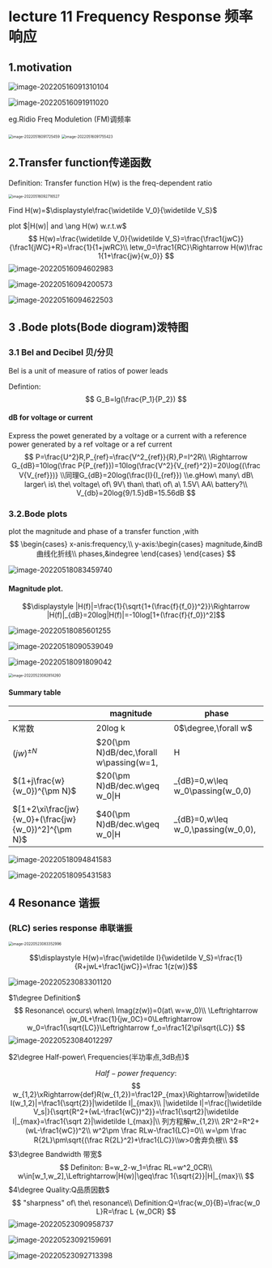 # lecture 11 Frequency Response 频率响应

## 1.motivation

![image-20220516091310104](https://heaticy-1310163554.cos.ap-shanghai.myqcloud.com/markdown/image-20220516091310104.png)

![image-20220516091911020](https://heaticy-1310163554.cos.ap-shanghai.myqcloud.com/markdown/image-20220516091911020.png)



eg.Ridio Freq Moduletion (FM)调频率

<img src="C:\Users\lcf\AppData\Roaming\Typora\typora-user-images\image-20220516091725459.png" alt="image-20220516091725459" style="zoom:50%;" />

<img src="https://heaticy-1310163554.cos.ap-shanghai.myqcloud.com/markdown/image-20220516091755423.png" alt="image-20220516091755423" style="zoom:50%;" />

## 2.Transfer function传递函数

Definition: Transfer function H(w) is the freq-dependent ratio









<img src="https://heaticy-1310163554.cos.ap-shanghai.myqcloud.com/markdown/image-20220516092716527.png" alt="image-20220516092716527" style="zoom: 50%;" />

Find H(w)=$\displaystyle\frac{\widetilde V_0}{\widetilde V_S}$

plot $|H(w)| and \ang H(w) w.r.t.w$
$$
H(w)=\frac{\widetilde V_0}{\widetilde V_S}=\frac{\frac1{jwC}}{\frac1{jWC}+R}=\frac{1}{1+jwRC}\\
letw_0=\frac1{RC}\Rightarrow H(w)\frac 1{1+\frac{jw}{w_0}}
$$
![image-20220516094602983](https://heaticy-1310163554.cos.ap-shanghai.myqcloud.com/markdown/image-20220516094602983.png)

![image-20220516094200573](https://heaticy-1310163554.cos.ap-shanghai.myqcloud.com/markdown/image-20220516094200573.png)

![image-20220516094622503](https://heaticy-1310163554.cos.ap-shanghai.myqcloud.com/markdown/image-20220516094622503.png)





## 3 .Bode plots(Bode diogram)泼特图

### 3.1 Bel and Decibel 贝/分贝

Bel is a unit of measure of ratios of power leads

Defintion:
$$
G_B=lg(\frac{P_1}{P_2})
$$


#### dB for voltage or current

Express the powet generated by a voltage or a current with a reference power generated by a ref voltage or a ref current 
$$
P=\frac{U^2}R,P_{ref}=\frac{V^2_{ref}}{R},P=I^2R\\
\Rightarrow G_{dB}=10log(\frac P{P_{ref}})=10log(\frac{V^2}{V_{ref}^2})=20\log{(\frac V{V_{ref}})}
\\同理G_{dB}=20log(\frac{I}{I_{ref}})
\\e.gHow\ many\ dB\ larger\ is\ the\ voltage\ of\ 9V\ than\ that\ of\ a\ 1.5V\ AA\ battery?\\
V_{db}=20log{9/1.5}dB=15.56dB
$$

### 3.2.Bode plots

plot the magnitude and phase of a transfer function ,with
$$
\begin{cases}
x-anis:frequency,\\
y-axis:\begin{cases}
magnitude,&indB曲线化折线\\
phases,&indegree
\end{cases}
\end{cases}
$$


![image-20220518083459740](https://heaticy-1310163554.cos.ap-shanghai.myqcloud.com/markdown/image-20220518083459740.png)

#### Magnitude plot.

$$\displaystyle |H(f)|=\frac{1}{\sqrt{1+(\frac{f}{f_0})^2}}\Rightarrow |H(f)|_{dB}=20log|H(f)|=-10log[1+(\frac{f}{f_0})^2]$$

![image-20220518085601255](https://heaticy-1310163554.cos.ap-shanghai.myqcloud.com/markdown/image-20220518085601255.png)

![image-20220518090539049](https://heaticy-1310163554.cos.ap-shanghai.myqcloud.com/markdown/image-20220518090539049.png)

![image-20220518091809042](https://heaticy-1310163554.cos.ap-shanghai.myqcloud.com/markdown/image-20220518091809042.png)



<img src="D:\Program Files (x86)\markdown\电路基础\lecture 11 Frequency Response 频率响应.assets\image-20220523082814260.png" alt="image-20220523082814260" style="zoom:50%;" />

#### Summary table

|                                                     | magnitude                                                    | phase                                                        |
| --------------------------------------------------- | ------------------------------------------------------------ | ------------------------------------------------------------ |
| K常数                                               | 20log k                                                      | 0$\degree,\forall w$                                         |
| $(jw)^{\pm N}$                                      | $20(\pm N)dB/dec,\forall w\\passing(w=1,|H|_{dB}=0)$         | 90$\degree\forall w$                                         |
| $(1+j\frac{w}{w_0})^{\pm N}$                        | $20(\pm N)dB/dec.w\geq w_0\\|H|_{dB}=0,w\leq w_0\\passing(w_0,0)|H|_{dB}=0$ | $45\degree(\pm N)deg/dec,0.1w_0\leq w\leq 10w_0\\\ang H(w)=0,w\leq0.1 w_0\\\ang H(w)=90(\pm N)\geq 10w_0\\passing(0.1w_0,0)(10w_0,90(\pm N))$ |
| $[1+2\xi\frac{jw}{w_0}+(\frac{jw}{w_0})^2]^{\pm N}$ | $40(\pm N)dB/dec.w\geq w_0\\|H|_{dB}=0,w\leq w_0,\\passing(w_0,0),|H|_{dB}=0$ | $90\degree(\pm N)deg/dec,0.1w_0\leq w\leq10 w_0\\\angle H(w)=0,w\leq 0.1w_0\\\ang H(w)=180(\pm N),w\geq 10 w_0\\passing(w=0.1w_0,\ang H(w)=0)\\(w=10w_0,\ang H(w)=180(\pm N))$ |

![image-20220518094841583](https://heaticy-1310163554.cos.ap-shanghai.myqcloud.com/markdown/image-20220518094841583.png)

![image-20220518095431583](https://heaticy-1310163554.cos.ap-shanghai.myqcloud.com/markdown/image-20220518095431583.png)

## 4 Resonance 谐振

### (RLC) series response 串联谐振

<img src="https://heaticy-1310163554.cos.ap-shanghai.myqcloud.com/markdown/image-20220523083352996.png" alt="image-20220523083352996" style="zoom:50%;" />

$$\displaystyle H(w)=\frac{\widetilde I}{\widetilde V_S}=\frac{1}{R+jwL+\frac1{jwC}}=\frac 1{z(w)}$$

![image-20220523083301120](https://heaticy-1310163554.cos.ap-shanghai.myqcloud.com/markdown/image-20220523083301120.png)

$1\degree Definition$
$$
Resonance\ occurs\ when\ Imag(z(w))=0(at\ w=w_0)\\
\Leftrightarrow jw_0L+\frac{1}{jw_0C}=0\Leftrightarrow w_0=\frac1{\sqrt{LC}}\Leftrightarrow f_o=\frac1{2\pi\sqrt{LC}}
$$
![image-20220523084012297](https://heaticy-1310163554.cos.ap-shanghai.myqcloud.com/markdown/image-20220523084012297.png)

$2\degree Half-power\ Frequencies(半功率点,3dB点)$

$$Half-power\ frequency:$$
$$
w_{1,2}\xRightarrow{def}R(w_{1,2})=\frac12P_{max}\Rightarrow|\widetilde I(w_1,2)|=\frac1{\sqrt{2}}|\widetilde I|_{max}\\
|\widetilde I|=\frac{|\widetilde V_s|}{\sqrt{R^2+(wL-\frac1{wC})^2}}=\frac1{\sqrt2}|\widetilde I|_{max}=\frac1{\sqrt 2}|\widetilde I_{max}|\\
列方程解w_{1,2}\\
2R^2=R^2+(wL-\frac1{wC})^2\\
w^2\pm \frac RLw-\frac1{LC}=0\\
w=\pm \frac R{2L}\pm\sqrt{(\frac R{2L}^2)+\frac1{LC}}\\w>0舍弃负根\\
$$
$3\degree Bandwidth 带宽$
$$
Definiton: B=w_2-w_1=\frac RL=w^2_0CR\\
w\in[w_1,w_2],\Leftrightarrow|H(w)|\geq\frac 1{\sqrt{2}}|H|_{max}\\
$$
$4\degree Quality:Q品质因数$
$$
"sharpness" of\ the\ resonance\\
Definition:Q=\frac{w_0}{B}=\frac{w_0 L}R=\frac L {w_0CR}
$$
![image-20220523090958737](https://heaticy-1310163554.cos.ap-shanghai.myqcloud.com/markdown/image-20220523090958737.png)

![image-20220523092159691](https://heaticy-1310163554.cos.ap-shanghai.myqcloud.com/markdown/image-20220523092159691.png)

![image-20220523092713398](https://heaticy-1310163554.cos.ap-shanghai.myqcloud.com/markdown/image-20220523092713398.png)